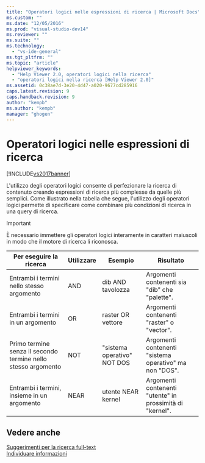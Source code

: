 ```yaml
---
title: "Operatori logici nelle espressioni di ricerca | Microsoft Docs"
ms.custom: ""
ms.date: "12/05/2016"
ms.prod: "visual-studio-dev14"
ms.reviewer: ""
ms.suite: ""
ms.technology: 
  - "vs-ide-general"
ms.tgt_pltfrm: ""
ms.topic: "article"
helpviewer_keywords: 
  - "Help Viewer 2.0, operatori logici nella ricerca"
  - "operatori logici nella ricerca [Help Viewer 2.0]"
ms.assetid: 0c38ae7d-3e20-4d47-a020-9677cd285916
caps.latest.revision: 9
caps.handback.revision: 9
author: "kempb"
ms.author: "kempb"
manager: "ghogen"
---
```

# Operatori logici nelle espressioni di ricerca
[!INCLUDE[vs2017banner](../code-quality/includes/vs2017banner.md)]

L'utilizzo degli operatori logici consente di perfezionare la ricerca di contenuto creando espressioni di ricerca più complesse da quelle più semplici.  Come illustrato nella tabella che segue, l'utilizzo degli operatori logici permette di specificare come combinare più condizioni di ricerca in una query di ricerca.  
  
> [!IMPORTANT]
>  È necessario immettere gli operatori logici interamente in caratteri maiuscoli in modo che il motore di ricerca li riconosca.  
  
|Per eseguire la ricerca|Utilizzare|Esempio|Risultato|  
|-----------------------------|----------------|-------------|---------------|  
|Entrambi i termini nello stesso argomento|AND|dib AND tavolozza|Argomenti contenenti sia "dib" che "palette".|  
|Entrambi i termini in un argomento|OR|raster OR vettore|Argomenti contenenti "raster" o "vector".|  
|Primo termine senza il secondo termine nello stesso argomento|NOT|"sistema operativo" NOT DOS|Argomenti contenenti "sistema operativo" ma non "DOS".|  
|Entrambi i termini, insieme in un argomento|NEAR|utente NEAR kernel|Argomenti contenenti "utente" in prossimità di "kernel".|  
  
## Vedere anche  
 [Suggerimenti per la ricerca full\-text](../ide/full-text-search-tips.md)   
 [Individuare informazioni](../ide/locate-information.md)